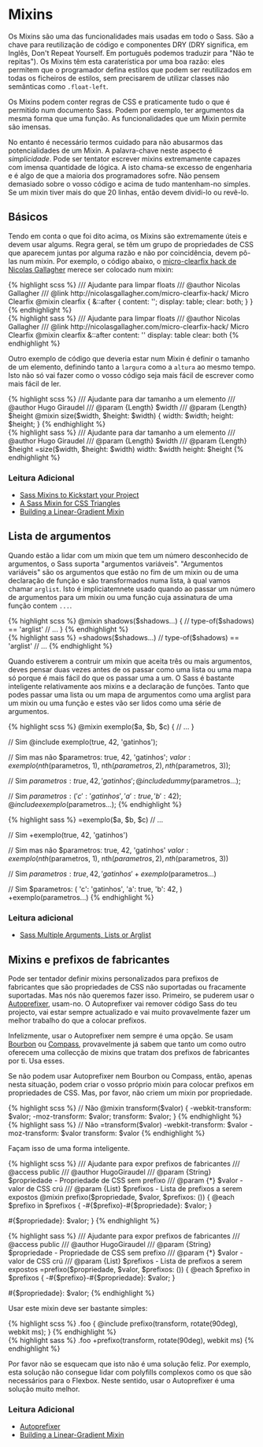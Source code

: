 
# Mixins

Os Mixins são uma das funcionalidades mais usadas em todo o Sass. São a chave para reutilização de código e componentes DRY (DRY significa, em Inglês, Don't Repeat Yourself. Em português podemos traduzir para "Não te repitas"). Os Mixins têm esta caraterística por uma boa razão: eles permitem que o programador defina estilos que podem ser reutilizados em todas os ficheiros de estilos, sem precisarem de utilizar classes não semânticas como `.float-left`.

Os Mixins podem conter regras de CSS e praticamente tudo o que é permitido num documento Sass.
Podem por exemplo, ter argumentos da mesma forma que uma função. As funcionalidades que um Mixin permite são imensas.

No entanto é necessário termos cuidado para não abusarmos das potencialidades de um Mixin. A palavra-chave neste aspecto é *simplicidade*.
Pode ser tentator escrever mixins extremamente capazes com imensa quantidade de lógica. A isto chama-se excesso de engenharia e é algo de que a maioria dos programadores sofre. Não pensem demasiado sobre o vosso código e acima de tudo mantenham-no simples. Se um mixin tiver mais do que 20 linhas, então devem dividi-lo ou revê-lo.



## Básicos
Tendo em conta o que foi dito acima, os Mixins são extremamente úteis e devem usar algums. Regra geral, se têm um grupo de propriedades de CSS que aparecem juntas por alguma razão e não por coincidência, devem pô-las num mixin.
Por exemplo, o código abaixo, o [micro-clearfix hack de Nicolas Gallagher](http://nicolasgallagher.com/micro-clearfix-hack/) merece ser colocado num mixin:

<div class="code-block">
  <div class="code-block__wrapper" data-syntax="scss">
{% highlight scss %}
/// Ajudante para limpar floats
/// @author Nicolas Gallagher
/// @link http://nicolasgallagher.com/micro-clearfix-hack/ Micro Clearfix
@mixin clearfix {
  &::after {
    content: '';
    display: table;
    clear: both;
  }
}
{% endhighlight %}
  </div>
  <div class="code-block__wrapper" data-syntax="sass">
{% highlight sass %}
/// Ajudante para limpar floats
/// @author Nicolas Gallagher
/// @link http://nicolasgallagher.com/micro-clearfix-hack/ Micro Clearfix
@mixin clearfix
  &::after
    content: ''
    display: table
    clear: both
{% endhighlight %}
  </div>
</div>

Outro exemplo de código que deveria estar num Mixin é definir o tamanho de um elemento, definindo tanto a `largura` como a `altura` ao mesmo tempo. Isto não só vai fazer como o vosso código seja mais fácil de escrever como mais fácil de ler.

<div class="code-block">
  <div class="code-block__wrapper" data-syntax="scss">
{% highlight scss %}
/// Ajudante para dar tamanho a um elemento
/// @author Hugo Giraudel
/// @param {Length} $width
/// @param {Length} $height
@mixin size($width, $height: $width) {
  width: $width;
  height: $height;
}
{% endhighlight %}
  </div>
  <div class="code-block__wrapper" data-syntax="sass">
{% highlight sass %}
/// Ajudante para dar tamanho a um elemento
/// @author Hugo Giraudel
/// @param {Length} $width
/// @param {Length} $height
=size($width, $height: $width)
  width: $width
  height: $height
{% endhighlight %}
  </div>
</div>



### Leitura Adicional

* [Sass Mixins to Kickstart your Project](http://www.sitepoint.com/sass-mixins-kickstart-project/)
* [A Sass Mixin for CSS Triangles](http://www.sitepoint.com/sass-mixin-css-triangles/)
* [Building a Linear-Gradient Mixin](http://www.sitepoint.com/building-linear-gradient-mixin-sass/)






## Lista de argumentos

Quando estão a lidar com um mixin que tem um número desconhecido de argumentos, o Sass suporta "argumentos variáveis". "Argumentos variáveis" são os argumentos que estão no fim de um mixin ou de uma declaração de função e são transformados numa lista, à qual vamos chamar `arglist`. Isto é impliciatemnete usado quando ao passar um número de argumentos para um mixin ou uma função cuja assinatura de uma função contem `...`.

<div class="code-block">
  <div class="code-block__wrapper" data-syntax="scss">
{% highlight scss %}
@mixin shadows($shadows...) {
  // type-of($shadows) == 'arglist'
  // ...
}
{% endhighlight %}
  </div>
  <div class="code-block__wrapper" data-syntax="sass">
{% highlight sass %}
=shadows($shadows...)
  // type-of($shadows) == 'arglist'
  // ...
{% endhighlight %}
  </div>
</div>

Quando estiverem a contruir um mixin que aceita três ou mais argumentos, deves pensar duas vezes antes de os passar como uma lista ou uma mapa só porque é mais fácil do que os passar uma a um.
O Sass é bastante inteligente relativamente aos mixins e a declaração de funções. Tanto que podes passar uma lista ou um mapa de argumentos como uma arglist para um mixin ou uma função e estes vão ser lidos como uma série de argumentos.

<div class="code-block">
  <div class="code-block__wrapper" data-syntax="scss">
{% highlight scss %}
@mixin exemplo($a, $b, $c) {
  // ...
}

// Sim
@include exemplo(true, 42, 'gatinhos');

// Sim mas não
$parametros: true, 42, 'gatinhos';
$valor: exemplo(nth($parametros, 1), nth($parametros, 2), nth($parametros, 3));

// Sim
$parametros: true, 42, 'gatinhos';
@include dummy($parametros...);

// Sim
$parametros: (
  'c': 'gatinhos',
  'a': true,
  'b': 42
);
@include exemplo($parametros...);
{% endhighlight %}
  </div>
  <div class="code-block__wrapper" data-syntax="sass">
{% highlight sass %}
=exemplo($a, $b, $c)
  // ...

// Sim
+exemplo(true, 42, 'gatinhos')

// Sim mas não
$parametros: true, 42, 'gatinhos'
$valor: exemplo(nth($parametros, 1), nth($parametros, 2), nth($parametros, 3))

// Sim
$parametros: true, 42, 'gatinhos'
+exemplo($parametros...)

// Sim
$parametros: ( 'c': 'gatinhos', 'a': true, 'b': 42, )
+exemplo(parametros...)
{% endhighlight %}
  </div>
</div>



### Leitura adicional

* [Sass Multiple Arguments, Lists or Arglist](http://www.sitepoint.com/sass-multiple-arguments-lists-or-arglist/)






## Mixins e prefixos de fabricantes

Pode ser tentador definir mixins personalizados para prefixos de fabricantes que são propriedades de CSS não suportadas ou fracamente suportadas. Mas nós não queremos fazer isso. Primeiro, se puderem usar o [Autoprefixer](https://github.com/postcss/autoprefixer), usam-no. O Autoprefixer vai remover código Sass do teu projecto, vai estar sempre actualizado e vai muito provavelmente fazer um melhor trabalho do que a colocar prefixos.

Infelizmente, usar o Autoprefixer nem sempre é uma opção. Se usam [Bourbon](http://bourbon.io/) ou [Compass](http://compass-style.org/), provavelmente já sabem que tanto um como outro oferecem uma collecção de mixins que tratam dos prefixos de fabricantes por ti. Usa esses.

Se não podem usar Autoprefixer nem Bourbon ou Compass, então, apenas nesta situação, podem criar o vosso próprio mixin para colocar prefixos em propriedades de CSS. Mas, por favor, não criem um mixin por propriedade.

<div class="code-block">
  <div class="code-block__wrapper" data-syntax="scss">
{% highlight scss %}
// Não
@mixin transform($valor) {
  -webkit-transform: $valor;
  -moz-transform: $valor;
  transform: $valor;
}
{% endhighlight %}
  </div>
  <div class="code-block__wrapper" data-syntax="sass">
{% highlight sass %}
// Não
=transform($valor)
  -webkit-transform: $valor
  -moz-transform: $valor
  transform: $valor
{% endhighlight %}
  </div>
</div>

Façam isso de uma forma inteligente.

<div class="code-block">
  <div class="code-block__wrapper" data-syntax="scss">
{% highlight scss %}
/// Ajudante para expor prefixos de fabricantes
/// @access public
/// @author HugoGiraudel
/// @param {String} $propriedade - Propriedade de CSS sem prefixo
/// @param {*} $valor - valor de CSS crú
/// @param {List} $prefixos - Lista de prefixos a serem expostos
@mixin prefixo($propriedade, $valor, $prefixos: ()) {
  @each $prefixo in $prefixos {
    -#{$prefixo}-#{$propriedade}: $valor;
  }

  #{$propriedade}: $valor;
}
{% endhighlight %}
  </div>
  <div class="code-block__wrapper" data-syntax="sass">
{% highlight sass %}
/// Ajudante para expor prefixos de fabricantes
/// @access public
/// @author HugoGiraudel
/// @param {String} $propriedade - Propriedade de CSS sem prefixo
/// @param {*} $valor - valor de CSS crú
/// @param {List} $prefixos - Lista de prefixos a serem expostos
=prefixo($propriedade, $valor, $prefixos: ()) {
  @each $prefixo in $prefixos {
    -#{$prefixo}-#{$propriedade}: $valor;
  }

  #{$propriedade}: $valor;
{% endhighlight %}
  </div>
</div>

Usar este mixin deve ser bastante simples:

<div class="code-block">
  <div class="code-block__wrapper" data-syntax="scss">
{% highlight scss %}
.foo {
  @include prefixo(transform, rotate(90deg), webkit ms);
}
{% endhighlight %}
  </div>
  <div class="code-block__wrapper" data-syntax="sass">
{% highlight sass %}
.foo
  +prefixo(transform, rotate(90deg), webkit ms)
{% endhighlight %}
  </div>
</div>

Por favor não se esquecam que isto não é uma solução feliz. Por exemplo, esta solução não consegue lidar com polyfills complexos como os que são necessários para o Flexbox. Neste sentido, usar o Autoprefixer é uma solução muito melhor.



### Leitura Adicional

* [Autoprefixer](https://github.com/postcss/autoprefixer)
* [Building a Linear-Gradient Mixin](http://www.sitepoint.com/building-linear-gradient-mixin-sass/)
